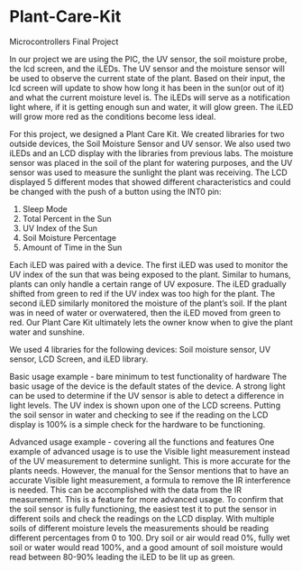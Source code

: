 # Plant-Care-Kit
Microcontrollers Final Project

In our project we are using the PIC, the UV sensor, the soil moisture probe, the lcd screen, and the iLEDs. The UV sensor and the moisture sensor will be used to observe the current state of the plant. Based on their input, the lcd screen will update to show how long it has been in the sun(or out of it) and what the current moisture level is. The iLEDs will serve as a notification light where, if it is getting enough sun and water, it will glow green. The iLED will grow more red as the conditions become less ideal.


For this project, we designed a Plant Care Kit. We created libraries for two outside devices, the Soil Moisture Sensor and UV sensor. We also used two iLEDs and an LCD display with the libraries from previous labs. The moisture sensor was placed in the soil of the plant for watering purposes, and the UV sensor was used to measure the sunlight the plant was receiving. The LCD displayed 5 different modes that showed different characteristics and could be changed with the push of a button using the INT0 pin: 

1. Sleep Mode
4. Total Percent in the Sun
2. UV Index of the Sun
5. Soil Moisture Percentage
3. Amount of Time in the Sun



Each iLED was paired with a device. The first iLED was used to monitor the UV index of the sun that was being exposed to the plant. Similar to humans, plants can only handle a certain range of UV exposure. The iLED gradually shifted from green to red if the UV index was too high for the plant. The second iLED similarly monitored the moisture of the plant’s soil. If the plant was in need of water or overwatered, then the iLED moved from green to red. Our Plant Care Kit ultimately lets the owner know when to give the plant water and sunshine.

We used 4 libraries for the following devices: Soil moisture sensor, UV sensor, LCD Screen, and iLED library.

Basic usage example - bare minimum to test functionality of hardware
The basic usage of the device is the default states of the device.  A strong light can be used to determine if the UV sensor is able to detect a difference in light levels.  The UV index is shown upon one of the LCD screens.  Putting the soil sensor in water and checking to see if the reading on the LCD display is 100% is a simple check for the hardware to be functioning.

Advanced usage example - covering all the functions and features
One example of advanced usage is to use the Visible light measurement instead of the UV measurement to determine sunlight.  This is more accurate for the plants needs.  However,  the manual for the Sensor mentions that to have an accurate Visible light measurement, a formula to remove the IR interference is needed.  This can be accomplished with the data from the IR measurement.  This is a feature for more advanced usage.  To confirm that the soil sensor is fully functioning, the easiest test it to put the sensor in different soils and check the readings on the LCD display.  With multiple soils of different moisture levels the measurements should be reading different percentages from 0 to 100. Dry soil or air would read 0%, fully wet soil or water would read 100%, and a good amount of soil moisture would read between 80-90% leading the iLED to be lit up as green.
